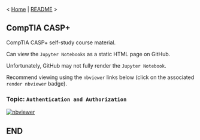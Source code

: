 < [Home](https://github.com/SeanOhAileasa) | [README](https://github.com/SeanOhAileasa/asp-authentication-and-authorization/blob/main/README.md) >

## CompTIA CASP+

CompTIA CASP+ self-study course material.

Can view the ``Jupyter Notebooks`` as a static HTML page on GitHub.

Unfortunately, GitHub may not fully render the ``Jupyter Notebook``.

Recommend viewing using the ``nbviewer`` links below (click on the associated ``render nbviewer`` badge).

### Topic: ``Authentication and Authorization``

[![nbviewer](https://raw.githubusercontent.com/jupyter/design/master/logos/Badges/nbviewer_badge.svg)](https://nbviewer.jupyter.org/github/SeanOhAileasa/asp-authentication-and-authorization/blob/main/asp-authentication-and-authorization.ipynb)

## END